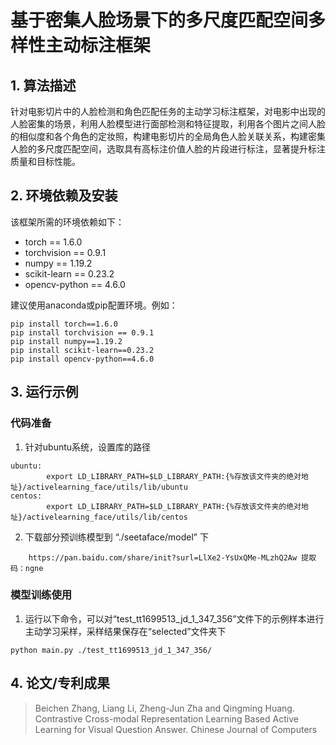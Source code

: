 # 基于密集人脸场景下的多尺度匹配空间多样性主动标注框架

## 1. 算法描述
针对电影切片中的人脸检测和角色匹配任务的主动学习标注框架，对电影中出现的人脸密集的场景，利用人脸模型进行面部检测和特征提取，利用各个图片之间人脸的相似度和各个角色的定妆照，构建电影切片的全局角色人脸关联关系，构建密集人脸的多尺度匹配空间，选取具有高标注价值人脸的片段进行标注，显著提升标注质量和目标性能。

## 2. 环境依赖及安装
该框架所需的环境依赖如下：

- torch == 1.6.0
- torchvision == 0.9.1
- numpy == 1.19.2
- scikit-learn == 0.23.2
- opencv-python == 4.6.0

建议使用anaconda或pip配置环境。例如：
```
pip install torch==1.6.0
pip install torchvision == 0.9.1
pip install numpy==1.19.2
pip install scikit-learn==0.23.2
pip install opencv-python==4.6.0
```

## 3. 运行示例

### 代码准备

1. 针对ubuntu系统，设置库的路径
```
ubuntu:
        export LD_LIBRARY_PATH=$LD_LIBRARY_PATH:{%存放该文件夹的绝对地址}/activelearning_face/utils/lib/ubuntu
centos:
        export LD_LIBRARY_PATH=$LD_LIBRARY_PATH:{%存放该文件夹的绝对地址}/activelearning_face/utils/lib/centos
```

2. 下载部分预训练模型到 “./seetaface/model” 下
```
    https://pan.baidu.com/share/init?surl=LlXe2-YsUxQMe-MLzhQ2Aw 提取码：ngne
```

### 模型训练使用
1. 运行以下命令，可以对“test_tt1699513_jd_1_347_356”文件下的示例样本进行主动学习采样，采样结果保存在“selected”文件夹下
```
python main.py ./test_tt1699513_jd_1_347_356/
```


## 4. 论文/专利成果
> Beichen Zhang, Liang Li, Zheng-Jun Zha and Qingming Huang. Contrastive Cross-modal Representation Learning Based Active Learning for Visual Question Answer. Chinese Journal of Computers
